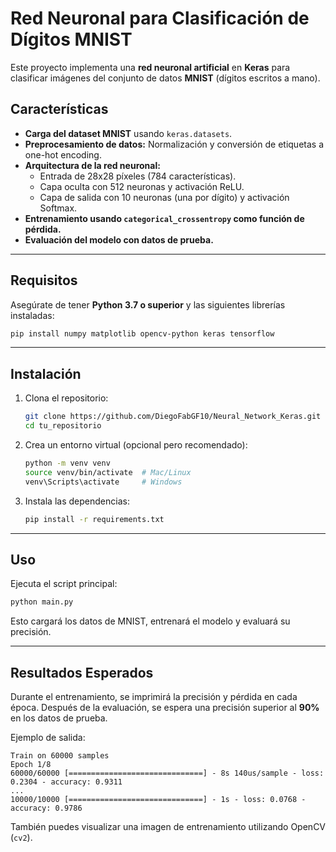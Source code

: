 # Red Neuronal para Clasificación de Dígitos MNIST

Este proyecto implementa una **red neuronal artificial** en **Keras** para clasificar imágenes del conjunto de datos **MNIST** (dígitos escritos a mano).

##  Características
- **Carga del dataset MNIST** usando `keras.datasets`.
- **Preprocesamiento de datos:** Normalización y conversión de etiquetas a one-hot encoding.
- **Arquitectura de la red neuronal:**
  - Entrada de 28x28 píxeles (784 características).
  - Capa oculta con 512 neuronas y activación ReLU.
  - Capa de salida con 10 neuronas (una por dígito) y activación Softmax.
- **Entrenamiento usando `categorical_crossentropy` como función de pérdida.**
- **Evaluación del modelo con datos de prueba.**

---

##  Requisitos

Asegúrate de tener **Python 3.7 o superior** y las siguientes librerías instaladas:

```bash
pip install numpy matplotlib opencv-python keras tensorflow
```

---

##  Instalación

1. Clona el repositorio:
   ```bash
   git clone https://github.com/DiegoFabGF10/Neural_Network_Keras.git
   cd tu_repositorio
   ```

2. Crea un entorno virtual (opcional pero recomendado):
   ```bash
   python -m venv venv
   source venv/bin/activate  # Mac/Linux
   venv\Scripts\activate     # Windows
   ```

3. Instala las dependencias:
   ```bash
   pip install -r requirements.txt
   ```

---

##  Uso

Ejecuta el script principal:

```bash
python main.py
```

Esto cargará los datos de MNIST, entrenará el modelo y evaluará su precisión.

---

## Resultados Esperados

Durante el entrenamiento, se imprimirá la precisión y pérdida en cada época. Después de la evaluación, se espera una precisión superior al **90%** en los datos de prueba.

Ejemplo de salida:

```
Train on 60000 samples
Epoch 1/8
60000/60000 [==============================] - 8s 140us/sample - loss: 0.2304 - accuracy: 0.9311
...
10000/10000 [==============================] - 1s - loss: 0.0768 - accuracy: 0.9786
```

También puedes visualizar una imagen de entrenamiento utilizando OpenCV (`cv2`).


